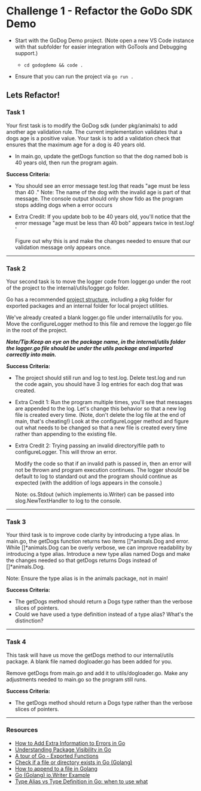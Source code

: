 # Challenge 1 - Refactor the GoDo SDK Demo

- Start with the GoDog Demo project. (Note open a new VS Code instance with that subfolder for easier integration with GoTools and Debugging support.)
  - `cd godogdemo && code .`

- Ensure that you can run the project via `go run .`

## Lets Refactor!

### Task 1

Your first task is to modify the GoDog sdk (under pkg/animals) to add another age validation rule. The current implementation validates that a dogs age is a positive value. Your task is to add a validation check that ensures that the maximum age for a dog is 40 years old.

- In main.go, update the getDogs function so that the dog named bob is 40 years old, then run the program again.

**Success Criteria:**

- You should see an error message test.log that reads "age must be less than 40 <dog name>." Note: The name of the dog with the invalid age is part of that message. The console output should only show fido as the program stops adding dogs when a error occurs
  
- Extra Credit: If you update bob to be 40 years old, you'll notice that the error message "age must be less than 40 bob" appears twice in test.log! '
  
  Figure out why this is and make the changes needed to ensure that our validation message only appears once.

---

### Task 2

Your second task is to move the logger code from logger.go under the root of the project to the internal/utils/logger.go folder.

Go has a recommended [project structure](https://github.com/golang-standards/project-layout), including a pkg folder for exported packages and an internal folder for local project utilities.

We've already created a blank logger.go file under internal/utils for you. Move the configureLogger method to this file and remove the logger.go file in the root of the project.

***Note/Tip:Keep an eye on the package name, in the internal/utils folder the logger.go file should be under the utils package and imported correctly into main.***

**Success Criteria:**

- The project should still run and log to test.log. Delete test.log and run the code again, you should have 3 log entries for each dog that was created.
  
- Extra Credit 1: Run the program multiple times, you'll see that messages are appended to the log. Let's change this behavior so that a new log file is created every time. (Note, don't delete the log file at the end of main, that's cheating!) Look at the configureLogger method and figure out what needs to be changed so that a new file is created every time rather than appending to the existing file.
  
- Extra Credit 2: Trying passing an invalid directory/file path to configureLogger. This will throw an error.
  
  Modify the code so that if an invalid path is passed in, then an error will not be thrown and program execution continues. The logger should be default to log to standard out and the program should continue as expected (with the addition of logs appears in the console.)

  Note: os.Stdout (which implements io.Writer) can be passed into slog.NewTextHandler to log to the console.

---

### Task 3

Your third task is to improve code clarity by introducing a type alias. In main.go, the getDogs function returns two items []*animals.Dog and error. While []*animals.Dog can be overly verbose, we can improve readability by introducing a type alias. Introduce a new type alias named Dogs and make the changes needed so that getDogs returns Dogs instead of []*animals.Dog.

Note: Ensure the type alias is in the animals package, not in main!

**Success Criteria:**

- The getDogs method should return a Dogs type rather than the verbose slices of pointers.
- Could we have used a type definition instead of a type alias? What's the distinction?

---

### Task 4

This task will have us move the getDogs method to our internal/utils package. A blank file named dogloader.go has been added for you.  

Remove getDogs from main.go and add it to utils/dogloader.go. Make any adjustments needed to main.go so the program still runs.

**Success Criteria:**

- The getDogs method should return a Dogs type rather than the verbose slices of pointers.

--- 

### Resources

- [How to Add Extra Information to Errors in Go](https://www.digitalocean.com/community/tutorials/how-to-add-extra-information-to-errors-in-go)
- [Understanding Package Visibility in Go](https://www.digitalocean.com/community/tutorials/understanding-package-visibility-in-go)
- [A tour of Go - Exported Functions](https://go.dev/tour/basics/3)
- [Check if a file or directory exists in Go (Golang)](https://golangbyexample.com/check-if-file-or-directory-exists-go/)
- [How to append to a file in Golang](https://www.educative.io/answers/how-to-append-to-a-file-in-golang)
- [Go (Golang) io.Writer Example](https://golang.cafe/blog/golang-writer-example.html)
- [Type Alias vs Type Definition in Go: when to use what](https://leangaurav.medium.com/type-alias-vs-type-definition-in-go-84a82a82990)
